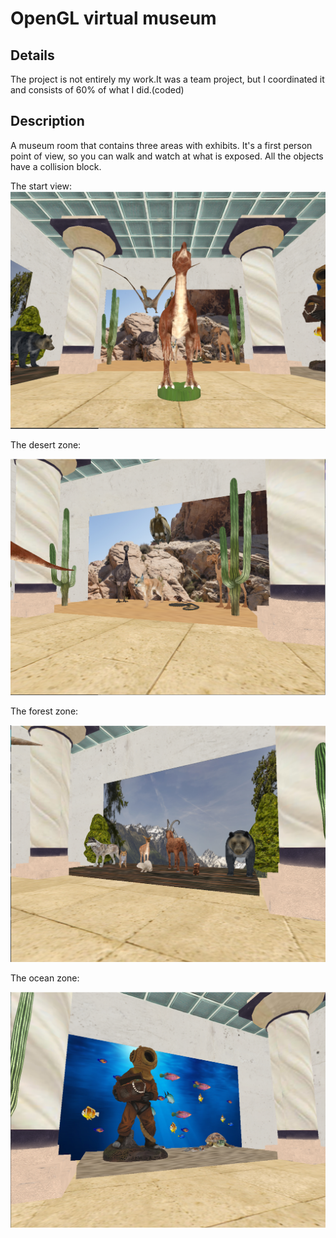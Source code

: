 # OpenGL virtual museum

## Details

The project is not entirely my work.It was a team project, but I coordinated it and consists of 60% of what I did.(coded)

## Description

A museum room that contains three areas with exhibits. It's a first person point of view, so you can walk and watch at what is exposed.
All the objects have a collision block.

The start view:
![Start](/readme_images/front.png)

The desert zone:

![Desert](/readme_images/desert.png)

The forest zone:

![Forest](/readme_images/tundra.png)

The ocean zone:

![Login2](/readme_images/aquarium.png)





